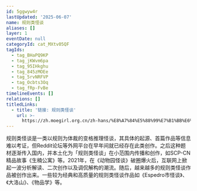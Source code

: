 ```yaml
---
id: 5ggwyw4r
lastUpdated: '2025-06-07'
name: 规则类怪谈
aliases: []
layer: 1
eventDate: null
categoryId: cat_MXtv05QF
tagIds:
  - tag_BHaPQ9KP
  - tag_jKWvm6pa
  - tag_95IHkghu
  - tag_845zMOEe
  - tag_5rvNRFVP
  - tag_Ocbts3Oq
  - tag_fRp-FvBe
timelineEvents: []
relations: []
titledLinks:
  - title: '链接: 规则类怪谈'
    url: >-
      https://zh.moegirl.org.cn/zh-hans/%E8%A7%84%E5%88%99%E7%B1%BB%E6%80%AA%E8%B0%88
---
```

规则类怪谈是一类以规则为体裁的变格推理怪谈，其具体的起源、首篇作品等信息难以考证，但Reddit论坛等外网平台在早年间就已经存在此类创作。之后这种题材逐渐传入国内，并本土化为「规则类怪谈」在小范围内传播和创作，如SCP-CN精品故事《生楠公寓》等。2021年，在《动物园怪谈》破圈爆火后，互联网上掀起一波分析解读、二次创作以及调侃解构的潮流。随后，越来越多的规则类怪谈作品被创作出来。一些较为经典和高质量的规则类怪谈作品如《Espedro市怪谈》、《大洛山》、《物品学》等。
